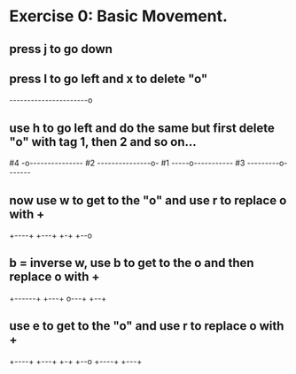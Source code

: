 # Exercise 0: Basic Movement.

## press j to go down

## press l to go left and x to delete "o"

----------------------o

## use h to go left and do the same but first delete "o" with tag 1, then 2 and so on... 

#4 -o---------------
#2 ---------------o-
#1 -----o-----------
#3 ---------o-------

## now use w to get to the "o" and use r to replace o with +

+----+ +---+ +-+ +--o

## b = inverse w, use b to get to the o and then replace o with +

+------+ +---+ o---+  +--+ 

## use e to get to the "o" and use r to replace o with +

+----+ +---+ +-+ +--o +----+ +---+
